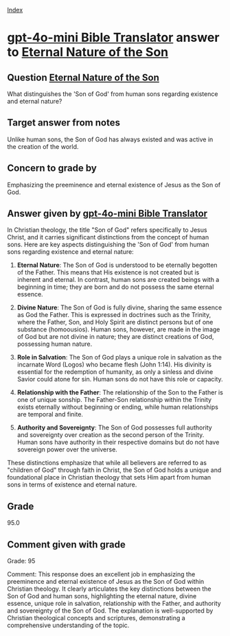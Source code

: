 
[Index](../../index.md)
# [gpt-4o-mini Bible Translator](../../answering_models/gpt-4o-mini_Bible_Translator.md) answer to [Eternal Nature of the Son](../../questions/Eternal_Nature_of_the_Son.md)

## Question [Eternal Nature of the Son](../../questions/Eternal_Nature_of_the_Son.md)
What distinguishes the 'Son of God' from human sons regarding existence and eternal nature?

## Target answer from notes
Unlike human sons, the Son of God has always existed and was active in the creation of the world.

## Concern to grade by
Emphasizing the preeminence and eternal existence of Jesus as the Son of God.

## Answer given by [gpt-4o-mini Bible Translator](../../answering_models/gpt-4o-mini_Bible_Translator.md)
In Christian theology, the title "Son of God" refers specifically to Jesus Christ, and it carries significant distinctions from the concept of human sons. Here are key aspects distinguishing the 'Son of God' from human sons regarding existence and eternal nature:

1. **Eternal Nature**: The Son of God is understood to be eternally begotten of the Father. This means that His existence is not created but is inherent and eternal. In contrast, human sons are created beings with a beginning in time; they are born and do not possess the same eternal essence.

2. **Divine Nature**: The Son of God is fully divine, sharing the same essence as God the Father. This is expressed in doctrines such as the Trinity, where the Father, Son, and Holy Spirit are distinct persons but of one substance (homoousios). Human sons, however, are made in the image of God but are not divine in nature; they are distinct creations of God, possessing human nature.

3. **Role in Salvation**: The Son of God plays a unique role in salvation as the incarnate Word (Logos) who became flesh (John 1:14). His divinity is essential for the redemption of humanity, as only a sinless and divine Savior could atone for sin. Human sons do not have this role or capacity.

4. **Relationship with the Father**: The relationship of the Son to the Father is one of unique sonship. The Father-Son relationship within the Trinity exists eternally without beginning or ending, while human relationships are temporal and finite.

5. **Authority and Sovereignty**: The Son of God possesses full authority and sovereignty over creation as the second person of the Trinity. Human sons have authority in their respective domains but do not have sovereign power over the universe.

These distinctions emphasize that while all believers are referred to as "children of God" through faith in Christ, the Son of God holds a unique and foundational place in Christian theology that sets Him apart from human sons in terms of existence and eternal nature.

## Grade
95.0

## Comment given with grade
Grade: 95

Comment: This response does an excellent job in emphasizing the preeminence and eternal existence of Jesus as the Son of God within Christian theology. It clearly articulates the key distinctions between the Son of God and human sons, highlighting the eternal nature, divine essence, unique role in salvation, relationship with the Father, and authority and sovereignty of the Son of God. The explanation is well-supported by Christian theological concepts and scriptures, demonstrating a comprehensive understanding of the topic.
